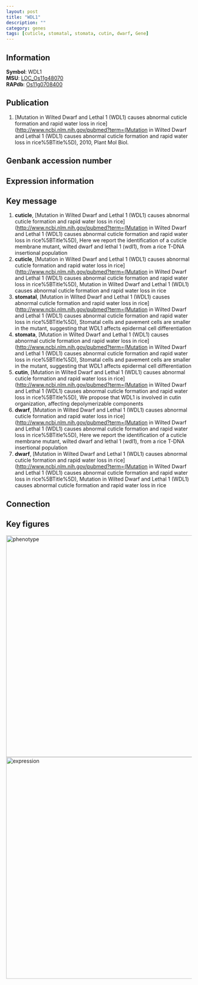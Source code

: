 ```yaml
---
layout: post
title: "WDL1"
description: ""
category: genes
tags: [cuticle, stomatal, stomata, cutin, dwarf, Gene]
---
```


## Information
__Symbol__: WDL1  
__MSU__: [LOC_Os11g48070](http://rice.plantbiology.msu.edu/cgi-bin/ORF_infopage.cgi?orf=LOC_Os11g48070)  
__RAPdb__: [Os11g0708400](http://rapdb.dna.affrc.go.jp/viewer/gbrowse_details/irgsp1?name=Os11g0708400)  

## Publication
1. [Mutation in Wilted Dwarf and Lethal 1 (WDL1) causes abnormal cuticle formation and rapid water loss in rice](http://www.ncbi.nlm.nih.gov/pubmed?term=(Mutation in Wilted Dwarf and Lethal 1 (WDL1) causes abnormal cuticle formation and rapid water loss in rice%5BTitle%5D), 2010, Plant Mol Biol.

## Genbank accession number

## Expression information

## Key message
1. __cuticle__, [Mutation in Wilted Dwarf and Lethal 1 (WDL1) causes abnormal cuticle formation and rapid water loss in rice](http://www.ncbi.nlm.nih.gov/pubmed?term=(Mutation in Wilted Dwarf and Lethal 1 (WDL1) causes abnormal cuticle formation and rapid water loss in rice%5BTitle%5D),  Here we report the identification of a cuticle membrane mutant, wilted dwarf and lethal 1 (wdl1), from a rice T-DNA insertional population
2. __cuticle__, [Mutation in Wilted Dwarf and Lethal 1 (WDL1) causes abnormal cuticle formation and rapid water loss in rice](http://www.ncbi.nlm.nih.gov/pubmed?term=(Mutation in Wilted Dwarf and Lethal 1 (WDL1) causes abnormal cuticle formation and rapid water loss in rice%5BTitle%5D), Mutation in Wilted Dwarf and Lethal 1 (WDL1) causes abnormal cuticle formation and rapid water loss in rice
3. __stomatal__, [Mutation in Wilted Dwarf and Lethal 1 (WDL1) causes abnormal cuticle formation and rapid water loss in rice](http://www.ncbi.nlm.nih.gov/pubmed?term=(Mutation in Wilted Dwarf and Lethal 1 (WDL1) causes abnormal cuticle formation and rapid water loss in rice%5BTitle%5D),  Stomatal cells and pavement cells are smaller in the mutant, suggesting that WDL1 affects epidermal cell differentiation
4. __stomata__, [Mutation in Wilted Dwarf and Lethal 1 (WDL1) causes abnormal cuticle formation and rapid water loss in rice](http://www.ncbi.nlm.nih.gov/pubmed?term=(Mutation in Wilted Dwarf and Lethal 1 (WDL1) causes abnormal cuticle formation and rapid water loss in rice%5BTitle%5D),  Stomatal cells and pavement cells are smaller in the mutant, suggesting that WDL1 affects epidermal cell differentiation
5. __cutin__, [Mutation in Wilted Dwarf and Lethal 1 (WDL1) causes abnormal cuticle formation and rapid water loss in rice](http://www.ncbi.nlm.nih.gov/pubmed?term=(Mutation in Wilted Dwarf and Lethal 1 (WDL1) causes abnormal cuticle formation and rapid water loss in rice%5BTitle%5D),  We propose that WDL1 is involved in cutin organization, affecting depolymerizable components
6. __dwarf__, [Mutation in Wilted Dwarf and Lethal 1 (WDL1) causes abnormal cuticle formation and rapid water loss in rice](http://www.ncbi.nlm.nih.gov/pubmed?term=(Mutation in Wilted Dwarf and Lethal 1 (WDL1) causes abnormal cuticle formation and rapid water loss in rice%5BTitle%5D),  Here we report the identification of a cuticle membrane mutant, wilted dwarf and lethal 1 (wdl1), from a rice T-DNA insertional population
7. __dwarf__, [Mutation in Wilted Dwarf and Lethal 1 (WDL1) causes abnormal cuticle formation and rapid water loss in rice](http://www.ncbi.nlm.nih.gov/pubmed?term=(Mutation in Wilted Dwarf and Lethal 1 (WDL1) causes abnormal cuticle formation and rapid water loss in rice%5BTitle%5D), Mutation in Wilted Dwarf and Lethal 1 (WDL1) causes abnormal cuticle formation and rapid water loss in rice

## Connection

## Key figures
<img src="http://ricencode.github.io/images/WDL1.pheno.png" alt="phenotype"  style="width: 600px;"/>

<img src="http://ricencode.github.io/images/WDL1.exp.png" alt="expression"  style="width: 600px;"/>


